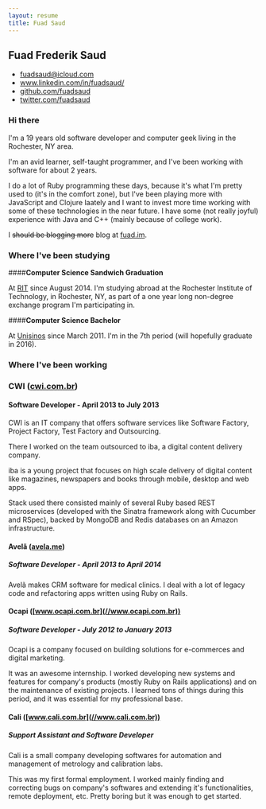 ```yaml
---
layout: resume
title: Fuad Saud
---
```


## Fuad Frederik Saud

<ul class="useful-links">
  <li><a href="mailto:fuadksd@gmail.com">fuadsaud@icloud.com</a></li>
  <li><a href="//www.linkedin.com/in/fuadsaud/" target="_blank">www.linkedin.com/in/fuadsaud/</a></li>
  <li><a href="//github.com/fuadsaud" target="_blank">github.com/fuadsaud</a></li>
  <li><a href="//twitter.com/fuadsaud" target="_blank">twitter.com/fuadsaud</a></li>
</ul>

### Hi there

I'm a 19 years old software developer and computer geek living in the
Rochester, NY area.

I'm an avid learner, self-taught programmer, and I've been working with
software for about 2 years.

I do a lot of Ruby programming these days, because it's what I'm pretty used to
(it's in the comfort zone), but I've been playing more with JavaScript and
Clojure laately and I want to invest more time working with some of these
technologies in the near future. I have some (not really joyful) experience
with Java and C++ (mainly because of college work).

I <del>should be blogging more</del> blog at [fuad.im](//fuad.im).

### Where I've been studying

####**Computer Science Sandwich Graduation**

At [RIT](//rit.edu) since August 2014. I'm studying abroad at the Rochester
Institute of Technology, in Rochester, NY, as part of a one year long
non-degree exchange program I'm participating in.

####**Computer Science Bachelor**

At [Unisinos](//unisinos.br) since March 2011. I'm in the 7th period (will
hopefully graduate in 2016).

### Where I've been working


### CWI ([cwi.com.br](//cwi.com.br))
#### Software Developer - April 2013 to July 2013

CWI is an IT company that offers software services like Software Factory,
Project Factory, Test Factory and Outsourcing.

There I worked on the team outsourced to iba, a digital content delivery
company.

iba is a young project that focuses on high scale delivery of digital
content like magazines, newspapers and books through mobile, desktop and web
apps.

Stack used there consisted mainly of several Ruby based REST microservices
(developed with the Sinatra framework along with Cucumber and RSpec), backed by
MongoDB and Redis databases on an Amazon infrastructure.

#### Avelã ([avela.me](//avela.me))
##### Software Developer - April 2013 to April 2014

Avelã makes CRM software for medical clinics. I deal with a lot of legacy code
and refactoring apps written using Ruby on Rails.

#### Ocapi ([www.ocapi.com.br](//www.ocapi.com.br))
##### Software Developer - July 2012 to January 2013

Ocapi is a company focused on building solutions for e-commerces and digital
marketing.

It was an awesome internship. I worked developing new systems and features for
company's products (mostly Ruby on Rails applications) and on the maintenance
of existing projects. I learned tons of things during this period, and it was
essential for my professional base.

#### Cali ([www.cali.com.br](//www.cali.com.br))
##### Support Assistant and Software Developer

Cali is a small company developing softwares for automation and management of
metrology and calibration labs.

This was my first formal employment. I worked mainly finding and correcting bugs
on company's softwares and extending it's functionalities, remote deployment,
etc. Pretty boring but it was enough to get started.

